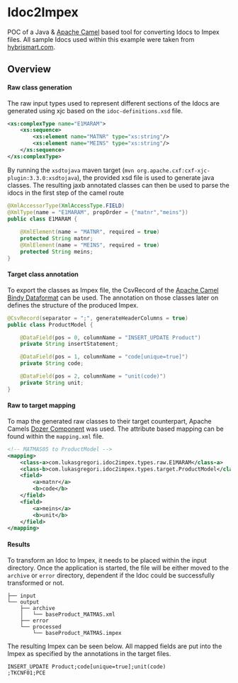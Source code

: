 # Idoc2Impex
POC of a Java & [Apache Camel](https://camel.apache.org/) based tool for converting Idocs to Impex files. 
All sample Idocs used within this example were taken from 
[hybrismart.com](https://hybrismart.com/2019/08/12/commerce-data-hub-a-deep-look-better-late-than-never/).

## Overview

#### Raw class generation
The raw input types used to represent different sections of the Idocs 
are generated using xjc based on the `idoc-definitions.xsd` file.

```xml
<xs:complexType name="E1MARAM">
    <xs:sequence>
        <xs:element name="MATNR" type="xs:string"/>
        <xs:element name="MEINS" type="xs:string"/>
    </xs:sequence>
</xs:complexType>
```
By running the `xsdtojava` maven target (`mvn org.apache.cxf:cxf-xjc-plugin:3.3.0:xsdtojava`), 
the provided xsd file is used to generate java classes.
The resulting jaxb annotated classes can then be used to parse the idocs in the first step of the camel route

```java
@XmlAccessorType(XmlAccessType.FIELD)
@XmlType(name = "E1MARAM", propOrder = {"matnr","meins"})
public class E1MARAM {
    
    @XmlElement(name = "MATNR", required = true)
    protected String matnr;
    @XmlElement(name = "MEINS", required = true)
    protected String meins;
}
```
#### Target class annotation

To export the classes as Impex file, the CsvRecord of the 
[Apache Camel Bindy Dataformat](https://camel.apache.org/components/latest/bindy-dataformat.html) can be used. 
The annotation on those classes later on defines the structure of the produced Impex.

```java
@CsvRecord(separator = ";", generateHeaderColumns = true)
public class ProductModel {

    @DataField(pos = 0, columnName = "INSERT_UPDATE Product")
    private String insertStatement;

    @DataField(pos = 1, columnName = "code[unique=true]")
    private String code;

    @DataField(pos = 2, columnName = "unit(code)")
    private String unit;
}
```

#### Raw to target mapping

To map the generated raw classes to their target counterpart, Apache Camels 
[Dozer Component](https://camel.apache.org/components/latest/dozer-component.html) was used.
The attribute based mapping can be found within the `mapping.xml` file.

```xml
<!-- MATMAS05 to ProductModel -->
<mapping>
    <class-a>com.lukasgregori.idoc2impex.types.raw.E1MARAM</class-a>
    <class-b>com.lukasgregori.idoc2impex.types.target.ProductModel</class-b>
    <field>
        <a>matnr</a>
        <b>code</b>
    </field>
    <field>
        <a>meins</a>
        <b>unit</b>
    </field>
</mapping>
```

#### Results

To transform an Idoc to Impex, it needs to be placed within the input directory. Once the application
is started, the file will be either moved to the `archive` or `error` directory, dependent if the Idoc
could be successfully transformed or not.

```
├── input
└── output
    ├── archive
    │   └── baseProduct_MATMAS.xml
    ├── error
    └── processed
        └── baseProduct_MATMAS.impex
```

The resulting Impex can be seen below. All mapped fields are put into the Impex
as specified by the annotations in the target files.

```csv
INSERT_UPDATE Product;code[unique=true];unit(code)
;TKCNF01;PCE
```
